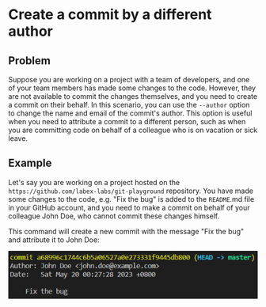 # Create a commit by a different author

## Problem

Suppose you are working on a project with a team of developers, and one of your team members has made some changes to the code. However, they are not available to commit the changes themselves, and you need to create a commit on their behalf. In this scenario, you can use the `--author` option to change the name and email of the commit's author. This option is useful when you need to attribute a commit to a different person, such as when you are committing code on behalf of a colleague who is on vacation or sick leave.

## Example

Let's say you are working on a project hosted on the `https://github.com/labex-labs/git-playground` repository. You have made some changes to the code, e.g. "Fix the bug" is added to the `README`.md file in your GitHub account, and you need to make a commit on behalf of your colleague John Doe, who cannot commit these changes himself.

This command will create a new commit with the message "Fix the bug" and attribute it to John Doe:

![<result>](assets/challenge-commit-set-author-step1-1.png)
